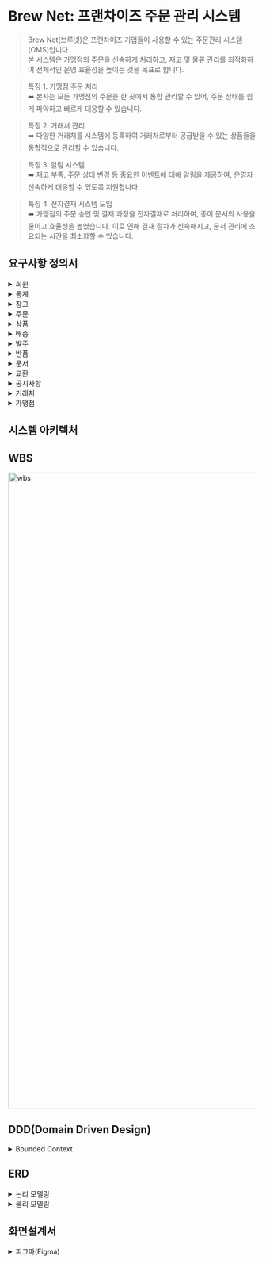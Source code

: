 # Brew Net: 프랜차이즈 주문 관리 시스템
> Brew Net(브루넷)은 프랜차이즈 기업들이 사용할 수 있는 주문관리 시스템(OMS)입니다.<br>
> 본 시스템은 가맹점의 주문을 신속하게 처리하고, 재고 및 물류 관리를 최적화하여 전체적인 운영 효율성을 높이는 것을 목표로 합니다.<br>

> 특징 1. 가맹점 주문 처리<br>
> ➡️ 본사는 모든 가맹점의 주문을 한 곳에서 통합 관리할 수 있어, 주문 상태를 쉽게 파악하고 빠르게 대응할 수 있습니다.<br>

> 특징 2. 거래처 관리<br>
> ➡️ 다양한 거래처를 시스템에 등록하여 거래처로부터 공급받을 수 있는 상품들을 통합적으로 관리할 수 있습니다.<br>

> 특징 3. 알림 시스템<br>
> ➡️ 재고 부족, 주문 상태 변경 등 중요한 이벤트에 대해 알림을 제공하여, 운영자 신속하게 대응할 수 있도록 지원합니다.<br>

> 특징 4. 전자결재 시스템 도입<br>
> ➡️ 가맹점의 주문 승인 및 결재 과정을 전자결재로 처리하여, 종이 문서의 사용을 줄이고 효율성을 높였습니다. 이로 인해 결재 절차가 신속해지고, 문서 관리에 소요되는 시간을 최소화할 수 있습니다.<br>

## 요구사항 정의서
<details>
<summary>회원</summary>

<img width="1575" alt="요구사항_회원1" src="https://github.com/user-attachments/assets/90799603-0f6a-418c-914b-8fe6047047cd">
<img width="1571" alt="요구사항_회원2" src="https://github.com/user-attachments/assets/75287e97-774a-4ec1-8771-d900ec142c38">
</details>

<details>
<summary>통계</summary>

<img width="1571" alt="요구사항_통계" src="https://github.com/user-attachments/assets/6aad33a3-6562-49fd-8904-c06401706577">
</details>

<details>
<summary>창고</summary>

<img width="1574" alt="요구사항_창고" src="https://github.com/user-attachments/assets/3aea40a6-9735-4338-8b06-df15a7134815">
</details>

<details>
<summary>주문</summary>

<img width="1576" alt="요구사항_주문1" src="https://github.com/user-attachments/assets/a8806126-d15a-49a6-823f-8354e3ec086f">
<img width="1573" alt="요구사항_주문2" src="https://github.com/user-attachments/assets/d5fe5505-79ff-4c1a-9e49-e9d0c9b78a91">
</details>

<details>
<summary>상품</summary>

<img width="1582" alt="요구사항_상품" src="https://github.com/user-attachments/assets/d770d64b-d9c7-4acb-8b43-06a9c1ded341">
</details>

<details>
<summary>배송</summary>

<img width="1618" alt="요구사항_배송" src="https://github.com/user-attachments/assets/a3ce9828-b7e6-4b69-a79b-159fddc6b876">
</details>

<details>
<summary>발주</summary>

<img width="1582" alt="요구사항_발주" src="https://github.com/user-attachments/assets/9b609da6-5ab1-483c-8168-808df0e63c82">
</details>

<details>
<summary>반품</summary>

<img width="1579" alt="요구사항_반품1" src="https://github.com/user-attachments/assets/c3f20b18-75a5-4a96-9d46-679ed11f328e">
<img width="1576" alt="요구사항_반품2" src="https://github.com/user-attachments/assets/257f2be8-d56c-4bb2-95e7-b087498c7249">
<img width="1575" alt="요구사항_반품3" src="https://github.com/user-attachments/assets/04fc055a-bcc4-4c77-8f42-016df80ce09f">
</details>

<details>
<summary>문서</summary>

<img width="1579" alt="요구사항_문서" src="https://github.com/user-attachments/assets/234f7af0-ed5e-4ad1-b976-d925f0158193">
</details>

<details>
<summary>교환</summary>

<img width="1574" alt="요구사항_교환1" src="https://github.com/user-attachments/assets/81074a04-887b-43a0-819b-15d611f23f15">
<img width="1579" alt="요구사항_교환2" src="https://github.com/user-attachments/assets/3593a8bb-31ce-4af0-89ae-3294e1ae4728">
</details>

<details>
<summary>공지사항</summary>

<img width="1578" alt="요구사항_공지사항" src="https://github.com/user-attachments/assets/8a0c5bb9-e8d5-4589-8218-ed9bbdc8b8ba">
</details>

<details>
<summary>거래처</summary>

<img width="1576" alt="요구사항_거래처" src="https://github.com/user-attachments/assets/c57f0df2-5e90-481f-a8be-eb0e126fef53">
</details>

<details>
<summary>가맹점</summary>

<img width="1584" alt="요구사항_가맹점" src="https://github.com/user-attachments/assets/b864552d-e5ac-418f-9d28-a99a058621a3">
</details>


## 시스템 아키텍처

## WBS
<img width="1284" alt="wbs" src="https://github.com/user-attachments/assets/f5764ab2-6c93-4f61-a98c-43128c7d6952">

## DDD(Domain Driven Design)
<details>
<summary>Bounded Context</summary>

![ddd_1](https://github.com/user-attachments/assets/0d69838a-89dc-4cc3-a697-6a31f7b5fd57)
![ddd_2](https://github.com/user-attachments/assets/259e06e4-bf14-4673-9fd4-33fa472a462c)
![ddd_3](https://github.com/user-attachments/assets/a02db4f2-dc08-4713-8fb0-50bab0a11178)
![ddd_4](https://github.com/user-attachments/assets/6f916dfc-9315-4315-b5a2-667b9ca3fda3)
</details>

## ERD
<details>
<summary>논리 모델링</summary>
  
![모델링_논리](https://github.com/user-attachments/assets/7fb9fdb7-1190-4a6e-86f7-faf50c34c758)
</details>

<details>
<summary>물리 모델링</summary>

![모델링_물리](https://github.com/user-attachments/assets/e1a65814-1372-45e5-83de-03d8b0e661a1)
</details>

## 화면설계서
<details>
<summary>피그마(Figma)</summary>

![figma_1_창고](https://github.com/user-attachments/assets/87b39ff3-11d6-44a9-8b88-e6225bc9c0de)
![figma_2_발주](https://github.com/user-attachments/assets/f368db63-aea7-45d6-845d-6a178fa228fc)
![figma_3_거래처](https://github.com/user-attachments/assets/02f753ef-204d-4d1e-97da-02a72ec107d8)
![figma_4_주문](https://github.com/user-attachments/assets/a7037315-6f73-4319-ac21-deba16da4ba2)
![figma_5_교환](https://github.com/user-attachments/assets/68b97843-8d89-4646-b112-d612b8c12d8a)
![figma_6_반품](https://github.com/user-attachments/assets/9fa5f08c-6442-4ea2-9cd5-99d141af31fa)
![figma_7_가맹점_주문교환](https://github.com/user-attachments/assets/2f9aa68f-6feb-4c79-a07d-586622ab86b5)
![figma_8_타부서](https://github.com/user-attachments/assets/2c1c7561-1574-4e6f-beef-f5e64030b4e5)
![figma_9_가맹점_반품알림](https://github.com/user-attachments/assets/20b5c62f-3923-4292-aa99-1e4c6a1c2272)
![figma_10_로그인_직원결재라인회사](https://github.com/user-attachments/assets/a41ad47d-8ca8-4f68-a512-11e1bf0d727a)
![figma_11_인감_공지사항](https://github.com/user-attachments/assets/5a95a2a6-aac9-4aca-a383-5e2fc0d1c7af)
![figma_12_가맹점계정](https://github.com/user-attachments/assets/0eff1d86-f163-4efd-91ee-9d028916d1e5)
![figma_13_로그아웃_기안서결재함](https://github.com/user-attachments/assets/0bd105d9-db8d-4da9-bbc4-1fd507f38f7e)
![figma_14_배송](https://github.com/user-attachments/assets/b159a334-cdf4-4d54-ba68-ba4b2d772a07)
![figma_15_상품_통계](https://github.com/user-attachments/assets/373aaffe-d5d3-417a-8450-b8c55e80358e)
</details>

